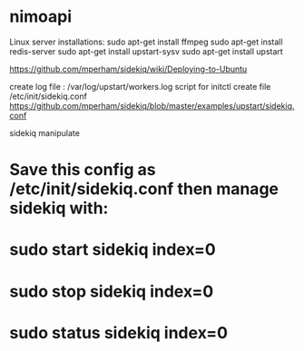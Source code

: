 # nimoapi

Linux server installations:
sudo apt-get install ffmpeg
sudo apt-get install redis-server
sudo apt-get install upstart-sysv
sudo apt-get install upstart


https://github.com/mperham/sidekiq/wiki/Deploying-to-Ubuntu

create log file : /var/log/upstart/workers.log
script for initctl
create file /etc/init/sidekiq.conf
https://github.com/mperham/sidekiq/blob/master/examples/upstart/sidekiq.conf


sidekiq manipulate
# Save this config as /etc/init/sidekiq.conf then manage sidekiq with:
#   sudo start sidekiq index=0
#   sudo stop sidekiq index=0
#   sudo status sidekiq index=0

